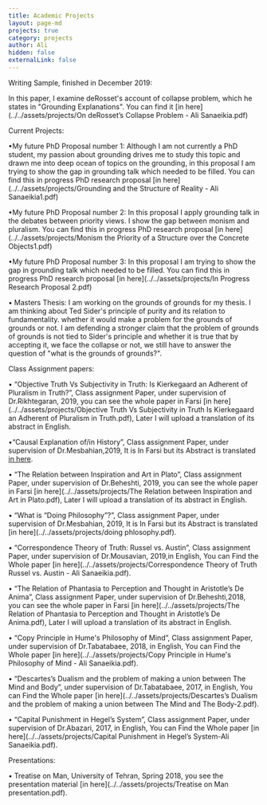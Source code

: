 ```yaml
---
title: Academic Projects
layout: page-md
projects: true
category: projects
author: Ali
hidden: false
externalLink: false
---
```


Writing Sample, finished in December 2019:

In this paper, I examine deRosset's account of collapse problem, which he states in "Grounding Explanations". You can find it [in here](../../assets/projects/On deRosset’s Collapse Problem - Ali Sanaeikia.pdf) 




Current Projects:

•My future PhD Proposal number 1: Although I am not currently a PhD student, my passion about grounding drives me to study this topic and drawn me into deep ocean of topics on the grounding, in this proposal I am trying to show the gap in grounding talk which needed to be filled. You can find this in progress PhD research proposal [in here](../../assets/projects/Grounding and the Structure of Reality - Ali Sanaeikia1.pdf)  

•My future PhD Proposal number 2: In this proposal I apply grounding talk in the debates between priority views. I show the gap between monism and pluralism. You can find this in progress PhD research proposal [in here](../../assets/projects/Monism the Priority of a Structure over the Concrete Objects1.pdf)  

•My future PhD Proposal number 3: In this proposal I am trying to show the gap in grounding talk which needed to be filled. You can find this in progress PhD research proposal [in here](../../assets/projects/In Progress Research Proposal 2.pdf)  

•	Masters Thesis: I am working on the grounds of grounds for my thesis. I am thinking about Ted Sider's principle of purity and its relation to fundamentality. whether it would make a problem for the grounds of grounds or not. I am defending a stronger claim that the problem of grounds of grounds is not tied to Sider's principle and whether it is true that by accepting it, we face the collapse or not, we still have to answer the question of "what is the grounds of grounds?".


Class Assignment papers:

•	“Objective Truth Vs Subjectivity in Truth: Is Kierkegaard an Adherent of Pluralism in Truth?”, Class assignment Paper, under supervision of Dr.Rikhtegaran, 2019, you can see the whole paper in Farsi [in here](../../assets/projects/Objective Truth Vs Subjectivity in Truth Is Kierkegaard an Adherent of Pluralism in Truth.pdf), Later I will upload a translation of its abstract in English.

•“Causal Explanation of/in History”, Class assignment Paper, under supervision of Dr.Mesbahian,2019, It is In Farsi but its Abstract is translated [in here](../../assets/projects/causation.pdf).

•	“The Relation between Inspiration and Art in Plato”, Class assignment Paper, under supervision of Dr.Beheshti, 2019, you can see the whole paper in Farsi [in here](../../assets/projects/The Relation between Inspiration and Art in Plato.pdf), Later I will upload a translation of its abstract in English.

•	“What is “Doing Philosophy”?”, Class assignment Paper, under supervision of Dr.Mesbahian, 2019, It is In Farsi but its Abstract is translated [in here](../../assets/projects/doing phlosophy.pdf).

•	“Correspondence Theory of Truth: Russel vs. Austin”, Class assignment Paper, under supervision of Dr.Mousavian, 2019,in English, You can Find the Whole paper [in here](../../assets/projects/Correspondence Theory of Truth Russel vs. Austin - Ali Sanaeikia.pdf).

•	“The Relation of Phantasia to Perception and Thought in Aristotle’s De Anima”, Class assignment Paper, under supervision of Dr.Beheshti,2018,  you can see the whole paper in Farsi [in here](../../assets/projects/The Relation of Phantasia to Perception and Thought in Aristotle’s De Anima.pdf), Later I will upload a translation of its abstract in English.


•	“Copy Principle in Hume's Philosophy of Mind”, Class assignment Paper, under supervision of Dr.Tabatabaee, 2018, in English, You can Find the Whole paper [in here](../../assets/projects/Copy Principle in Hume's Philosophy of Mind - Ali Sanaeikia.pdf).

•	“Descartes’s Dualism and the problem of making a union between The Mind and Body”, under supervision of Dr.Tabatabaee, 2017, in English, You can Find the Whole paper [in here](../../assets/projects/Descartes’s Dualism and the problem of making a union between The Mind and The Body-2.pdf).

•	“Capital Punishment in Hegel’s System”, Class assignment Paper, under supervision of Dr.Abazari, 2017, in English, You can Find the Whole paper [in here](../../assets/projects/Capital Punishment in Hegel’s System-Ali Sanaeikia.pdf).







Presentations:

•	Treatise on Man, University of Tehran, Spring 2018, you see the presentation material [in here](../../assets/projects/Treatise on Man presentation.pdf).

